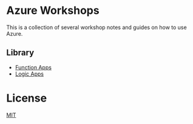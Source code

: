 # Azure Workshops

This is a collection of several workshop notes and guides on how to use Azure.

## Library
- [Function Apps](./function-apps/README.md)
- [Logic Apps](./logic-apps/README.md)

# License

[MIT](LICENSE)